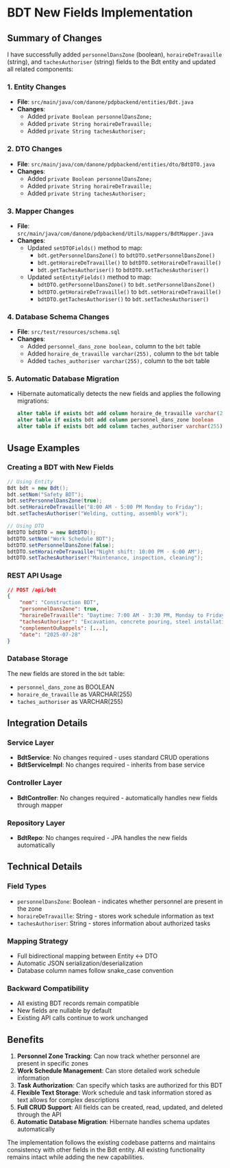 # BDT New Fields Implementation

## Summary of Changes

I have successfully added `personnelDansZone` (boolean), `horaireDeTravaille` (string), and `tachesAuthoriser` (string) fields to the Bdt entity and updated all related components:

### 1. Entity Changes
- **File**: `src/main/java/com/danone/pdpbackend/entities/Bdt.java`
- **Changes**: 
  - Added `private Boolean personnelDansZone;`
  - Added `private String horaireDeTravaille;`
  - Added `private String tachesAuthoriser;`

### 2. DTO Changes  
- **File**: `src/main/java/com/danone/pdpbackend/entities/dto/BdtDTO.java`
- **Changes**: 
  - Added `private Boolean personnelDansZone;`
  - Added `private String horaireDeTravaille;`
  - Added `private String tachesAuthoriser;`

### 3. Mapper Changes
- **File**: `src/main/java/com/danone/pdpbackend/Utils/mappers/BdtMapper.java`
- **Changes**: 
  - Updated `setDTOFields()` method to map:
    - `bdt.getPersonnelDansZone()` to `bdtDTO.setPersonnelDansZone()`
    - `bdt.getHoraireDeTravaille()` to `bdtDTO.setHoraireDeTravaille()`
    - `bdt.getTachesAuthoriser()` to `bdtDTO.setTachesAuthoriser()`
  - Updated `setEntityFields()` method to map:
    - `bdtDTO.getPersonnelDansZone()` to `bdt.setPersonnelDansZone()`
    - `bdtDTO.getHoraireDeTravaille()` to `bdt.setHoraireDeTravaille()`
    - `bdtDTO.getTachesAuthoriser()` to `bdt.setTachesAuthoriser()`

### 4. Database Schema Changes
- **File**: `src/test/resources/schema.sql`
- **Changes**: 
  - Added `personnel_dans_zone boolean,` column to the `bdt` table
  - Added `horaire_de_travaille varchar(255),` column to the `bdt` table
  - Added `taches_authoriser varchar(255),` column to the `bdt` table

### 5. Automatic Database Migration
- Hibernate automatically detects the new fields and applies the following migrations:
  ```sql
  alter table if exists bdt add column horaire_de_travaille varchar(255)
  alter table if exists bdt add column personnel_dans_zone boolean
  alter table if exists bdt add column taches_authoriser varchar(255)
  ```

## Usage Examples

### Creating a BDT with New Fields

```java
// Using Entity
Bdt bdt = new Bdt();
bdt.setNom("Safety BDT");
bdt.setPersonnelDansZone(true);
bdt.setHoraireDeTravaille("8:00 AM - 5:00 PM Monday to Friday");
bdt.setTachesAuthoriser("Welding, cutting, assembly work");

// Using DTO
BdtDTO bdtDTO = new BdtDTO();
bdtDTO.setNom("Work Schedule BDT");
bdtDTO.setPersonnelDansZone(false);
bdtDTO.setHoraireDeTravaille("Night shift: 10:00 PM - 6:00 AM");
bdtDTO.setTachesAuthoriser("Maintenance, inspection, cleaning");
```

### REST API Usage

```json
// POST /api/bdt
{
    "nom": "Construction BDT",
    "personnelDansZone": true,
    "horaireDeTravaille": "Daytime: 7:00 AM - 3:30 PM, Monday to Friday",
    "tachesAuthoriser": "Excavation, concrete pouring, steel installation",
    "complementOuRappels": [...],
    "date": "2025-07-28"
}
```

### Database Storage

The new fields are stored in the `bdt` table:
- `personnel_dans_zone` as BOOLEAN
- `horaire_de_travaille` as VARCHAR(255)
- `taches_authoriser` as VARCHAR(255)

## Integration Details

### Service Layer
- **BdtService**: No changes required - uses standard CRUD operations
- **BdtServiceImpl**: No changes required - inherits from base service

### Controller Layer
- **BdtController**: No changes required - automatically handles new fields through mapper

### Repository Layer
- **BdtRepo**: No changes required - JPA handles the new fields automatically

## Technical Details

### Field Types
- `personnelDansZone`: Boolean - indicates whether personnel are present in the zone
- `horaireDeTravaille`: String - stores work schedule information as text
- `tachesAuthoriser`: String - stores information about authorized tasks

### Mapping Strategy
- Full bidirectional mapping between Entity ↔ DTO
- Automatic JSON serialization/deserialization
- Database column names follow snake_case convention

### Backward Compatibility
- All existing BDT records remain compatible
- New fields are nullable by default
- Existing API calls continue to work unchanged

## Benefits

1. **Personnel Zone Tracking**: Can now track whether personnel are present in specific zones
2. **Work Schedule Management**: Can store detailed work schedule information
3. **Task Authorization**: Can specify which tasks are authorized for this BDT
4. **Flexible Text Storage**: Work schedule and task information stored as text allows for complex descriptions
5. **Full CRUD Support**: All fields can be created, read, updated, and deleted through the API
6. **Automatic Database Migration**: Hibernate handles schema updates automatically

The implementation follows the existing codebase patterns and maintains consistency with other fields in the Bdt entity. All existing functionality remains intact while adding the new capabilities.
